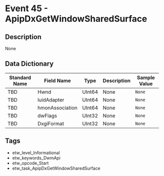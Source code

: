 # Event 45 - ApipDxGetWindowSharedSurface

## Description
None

## Data Dictionary
|Standard Name|Field Name|Type|Description|Sample Value|
|---|---|---|---|---|
|TBD|Hwnd|UInt64|None|`None`|
|TBD|luidAdapter|UInt64|None|`None`|
|TBD|hmonAssociation|UInt64|None|`None`|
|TBD|dwFlags|UInt32|None|`None`|
|TBD|DxgiFormat|UInt32|None|`None`|

## Tags
* etw_level_Informational
* etw_keywords_DwmApi
* etw_opcode_Start
* etw_task_ApipDxGetWindowSharedSurface